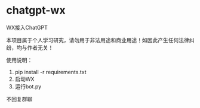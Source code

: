 # chatgpt-wx
WX接入ChatGPT

本项目属于个人学习研究，请勿用于非法用途和商业用途！如因此产生任何法律纠纷，均与作者无关！

使用说明：

1. pip install -r requirements.txt
2. 启动WX
3. 运行bot.py

不回复群聊
